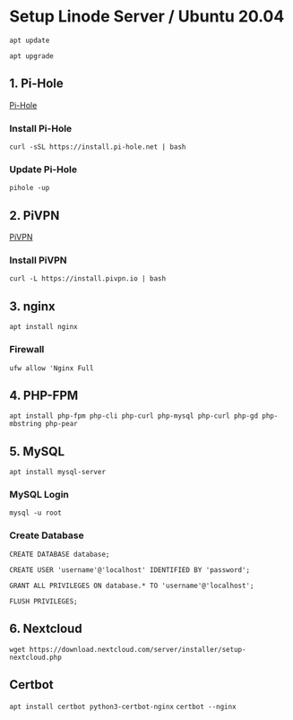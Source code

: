 # Setup Linode Server / Ubuntu 20.04

`apt update`

`apt upgrade`

## 1. Pi-Hole

[Pi-Hole](https://pi-hole.net/ "Pi-Hole")

### Install Pi-Hole

`curl -sSL https://install.pi-hole.net | bash`

### Update Pi-Hole

`pihole -up`

## 2. PiVPN

[PiVPN](https://pivpn.io/ "PiVPN")

### Install PiVPN

`curl -L https://install.pivpn.io | bash`

## 3. nginx

`apt install nginx`

### Firewall

`ufw allow 'Nginx Full`

## 4. PHP-FPM

`apt install php-fpm php-cli php-curl php-mysql php-curl php-gd php-mbstring php-pear`

## 5. MySQL

`apt install mysql-server`

### MySQL Login

`mysql -u root`

### Create Database

`CREATE DATABASE database;`

`CREATE USER 'username'@'localhost' IDENTIFIED BY 'password';`

`GRANT ALL PRIVILEGES ON database.* TO 'username'@'localhost';`

`FLUSH PRIVILEGES;`

## 6. Nextcloud

`wget https://download.nextcloud.com/server/installer/setup-nextcloud.php`

## Certbot

`apt install certbot python3-certbot-nginx`
`certbot --nginx`
